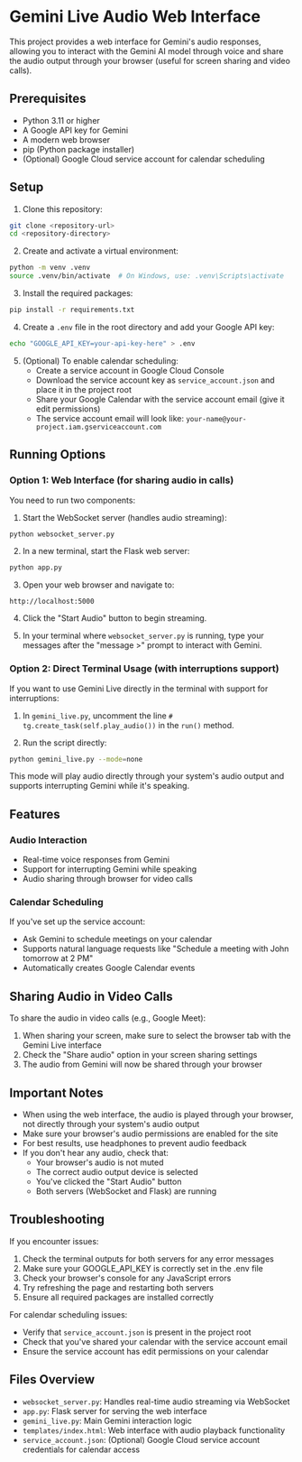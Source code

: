 # Gemini Live Audio Web Interface

This project provides a web interface for Gemini's audio responses, allowing you to interact with the Gemini AI model through voice and share the audio output through your browser (useful for screen sharing and video calls).

## Prerequisites

- Python 3.11 or higher
- A Google API key for Gemini
- A modern web browser
- pip (Python package installer)
- (Optional) Google Cloud service account for calendar scheduling

## Setup

1. Clone this repository:
```bash
git clone <repository-url>
cd <repository-directory>
```

2. Create and activate a virtual environment:
```bash
python -m venv .venv
source .venv/bin/activate  # On Windows, use: .venv\Scripts\activate
```

3. Install the required packages:
```bash
pip install -r requirements.txt
```

4. Create a `.env` file in the root directory and add your Google API key:
```bash
echo "GOOGLE_API_KEY=your-api-key-here" > .env
```

5. (Optional) To enable calendar scheduling:
   - Create a service account in Google Cloud Console
   - Download the service account key as `service_account.json` and place it in the project root
   - Share your Google Calendar with the service account email (give it edit permissions)
   - The service account email will look like: `your-name@your-project.iam.gserviceaccount.com`

## Running Options

### Option 1: Web Interface (for sharing audio in calls)

You need to run two components:

1. Start the WebSocket server (handles audio streaming):
```bash
python websocket_server.py
```

2. In a new terminal, start the Flask web server:
```bash
python app.py
```

3. Open your web browser and navigate to:
```
http://localhost:5000
```

4. Click the "Start Audio" button to begin streaming.

5. In your terminal where `websocket_server.py` is running, type your messages after the "message >" prompt to interact with Gemini.

### Option 2: Direct Terminal Usage (with interruptions support)

If you want to use Gemini Live directly in the terminal with support for interruptions:

1. In `gemini_live.py`, uncomment the line `# tg.create_task(self.play_audio())` in the `run()` method.

2. Run the script directly:
```bash
python gemini_live.py --mode=none
```

This mode will play audio directly through your system's audio output and supports interrupting Gemini while it's speaking.

## Features

### Audio Interaction
- Real-time voice responses from Gemini
- Support for interrupting Gemini while speaking
- Audio sharing through browser for video calls

### Calendar Scheduling
If you've set up the service account:
- Ask Gemini to schedule meetings on your calendar
- Supports natural language requests like "Schedule a meeting with John tomorrow at 2 PM"
- Automatically creates Google Calendar events

## Sharing Audio in Video Calls

To share the audio in video calls (e.g., Google Meet):

1. When sharing your screen, make sure to select the browser tab with the Gemini Live interface
2. Check the "Share audio" option in your screen sharing settings
3. The audio from Gemini will now be shared through your browser

## Important Notes

- When using the web interface, the audio is played through your browser, not directly through your system's audio output
- Make sure your browser's audio permissions are enabled for the site
- For best results, use headphones to prevent audio feedback
- If you don't hear any audio, check that:
  - Your browser's audio is not muted
  - The correct audio output device is selected
  - You've clicked the "Start Audio" button
  - Both servers (WebSocket and Flask) are running

## Troubleshooting

If you encounter issues:

1. Check the terminal outputs for both servers for any error messages
2. Make sure your GOOGLE_API_KEY is correctly set in the .env file
3. Check your browser's console for any JavaScript errors
4. Try refreshing the page and restarting both servers
5. Ensure all required packages are installed correctly

For calendar scheduling issues:
- Verify that `service_account.json` is present in the project root
- Check that you've shared your calendar with the service account email
- Ensure the service account has edit permissions on your calendar

## Files Overview

- `websocket_server.py`: Handles real-time audio streaming via WebSocket
- `app.py`: Flask server for serving the web interface
- `gemini_live.py`: Main Gemini interaction logic
- `templates/index.html`: Web interface with audio playback functionality
- `service_account.json`: (Optional) Google Cloud service account credentials for calendar access 